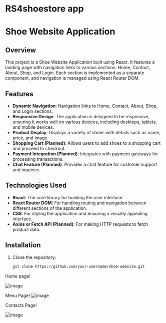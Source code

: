 # RS4shoestore app

# Shoe Website Application

## Overview

This project is a Shoe Website Application built using React. It features a landing page with navigation links to various sections: Home, Contact, About, Shop, and Login. Each section is implemented as a separate component, and navigation is managed using React Router DOM.

## Features

- **Dynamic Navigation**: Navigation links to Home, Contact, About, Shop, and Login sections.
- **Responsive Design**: The application is designed to be responsive, ensuring it works well on various devices, including desktops, tablets, and mobile devices.
- **Product Display**: Displays a variety of shoes with details such as name, price, and image.
- **Shopping Cart (Planned)**: Allows users to add shoes to a shopping cart and proceed to checkout.
- **Payment Integration (Planned)**: Integrates with payment gateways for processing transactions.
- **Chat Feature (Planned)**: Provides a chat feature for customer support and inquiries.
  
## Technologies Used

- **React**: The core library for building the user interface.
- **React Router DOM**: For handling routing and navigation between different sections of the application.
- **CSS**: For styling the application and ensuring a visually appealing interface.
- **Axios or Fetch API (Planned)**: For making HTTP requests to fetch product data.

## Installation

1. Clone the repository:
   ```bash
   git clone https://github.com/your-username/shoe-website.git

Home page!

![image](https://github.com/user-attachments/assets/7db91b77-9294-4191-9638-b5d422f155c4)

Menu Page!
![image](https://github.com/user-attachments/assets/da9f3533-cafb-4921-8ed4-97f62df7d8ef)


Contacts Page!

![image](https://github.com/user-attachments/assets/df5c2452-db6e-452e-9f53-225ad711572a)

